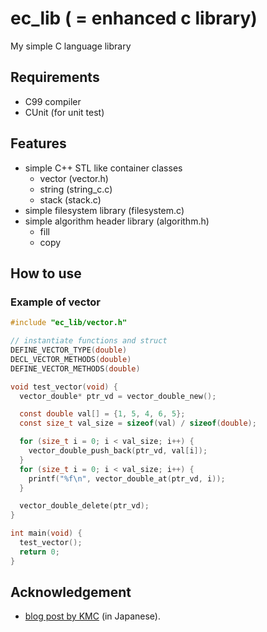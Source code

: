 ec_lib ( = enhanced c library)
=============
My simple C language library 

## Requirements
* C99 compiler
* CUnit (for unit test)

## Features
* simple C++ STL like container classes
  * vector (vector.h)
  * string (string_c.c)
  * stack (stack.c)
* simple filesystem library (filesystem.c)
* simple algorithm header library (algorithm.h)
  * fill
  * copy

## How to use
### Example of vector

``` c
#include "ec_lib/vector.h"

// instantiate functions and struct
DEFINE_VECTOR_TYPE(double)
DECL_VECTOR_METHODS(double)
DEFINE_VECTOR_METHODS(double)

void test_vector(void) {
  vector_double* ptr_vd = vector_double_new();

  const double val[] = {1, 5, 4, 6, 5};
  const size_t val_size = sizeof(val) / sizeof(double);

  for (size_t i = 0; i < val_size; i++) {
    vector_double_push_back(ptr_vd, val[i]);
  }
  for (size_t i = 0; i < val_size; i++) {
    printf("%f\n", vector_double_at(ptr_vd, i));
  }

  vector_double_delete(ptr_vd);
}

int main(void) {
  test_vector();
  return 0;
}
```

## Acknowledgement
* [blog post by KMC](http://kmc.hatenablog.jp/entry/2015/12/09/051358) (in Japanese).
